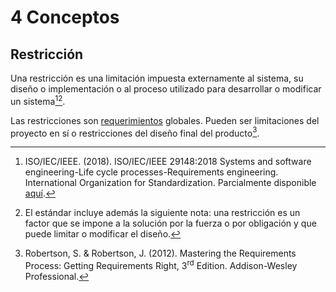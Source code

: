 # 4 Conceptos

## Restricción

Una restricción es una limitación impuesta externamente al sistema, su diseño o
implementación o al proceso utilizado para desarrollar o modificar un
sistema[^1][^2].

[^1]: ISO/IEC/IEEE. (2018). ISO/IEC/IEEE 29148:2018 Systems and software
    engineering-Life cycle processes-Requirements engineering. International
    Organization for Standardization. Parcialmente disponible
    [aquí](https://www.iso.org/obp/ui/en/#iso:std:iso-iec-ieee:29148:ed-2:v1:en).

[^2]: El estándar incluye además la siguiente nota: una restricción es un factor
    que se impone a la solución por la fuerza o por obligación y que puede
    limitar o modificar el diseño.

Las restricciones son [requerimientos](./4_Requerimiento.md) globales. Pueden
ser limitaciones del proyecto en sí o restricciones del diseño final del
producto[^3].

[^3]: Robertson, S. & Robertson, J. (2012). Mastering the Requirements Process:
    Getting Requirements Right, 3<sup>rd</sup> Edition. Addison-Wesley
    Professional.